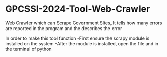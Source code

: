 # GPCSSI-2024-Tool-Web-Crawler
Web Crawler which can Scrape Government SItes, It tells how many errors are reported in the program and the describes the error

In order to make this tool function 
-First ensure the scrapy module is installed on the system
-After the module is installed, open the file and in the terminal of python
